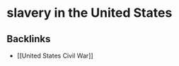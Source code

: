 # slavery in the United States



<a id="org62be464"></a>

## Backlinks

-   [[United States Civil War]]
